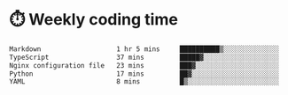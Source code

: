 
# :stopwatch: Weekly coding time
<!--START_SECTION:waka-->

```txt
Markdown                   1 hr 5 mins     ██████████▒░░░░░░░░░░░░░░   40.72 %
TypeScript                 37 mins         █████▓░░░░░░░░░░░░░░░░░░░   23.04 %
Nginx configuration file   23 mins         ███▓░░░░░░░░░░░░░░░░░░░░░   14.55 %
Python                     17 mins         ██▓░░░░░░░░░░░░░░░░░░░░░░   10.71 %
YAML                       8 mins          █▒░░░░░░░░░░░░░░░░░░░░░░░   04.97 %
```

<!--END_SECTION:waka-->


<!-- <p> <img src="https://github-readme-stats.vercel.app/api?username=cozgerest&show_icons=true&hide_border=false" />  </p> -->

